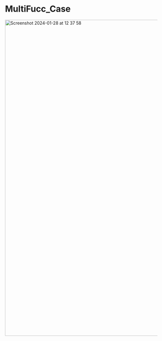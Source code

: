 # MultiFucc_Case
<img width="1041" alt="Screenshot 2024-01-28 at 12 37 58" src="https://github.com/nullt3r/MultiFucc_Case/assets/100472242/a89db8e7-4639-420e-a7d2-e85d15e273be">
